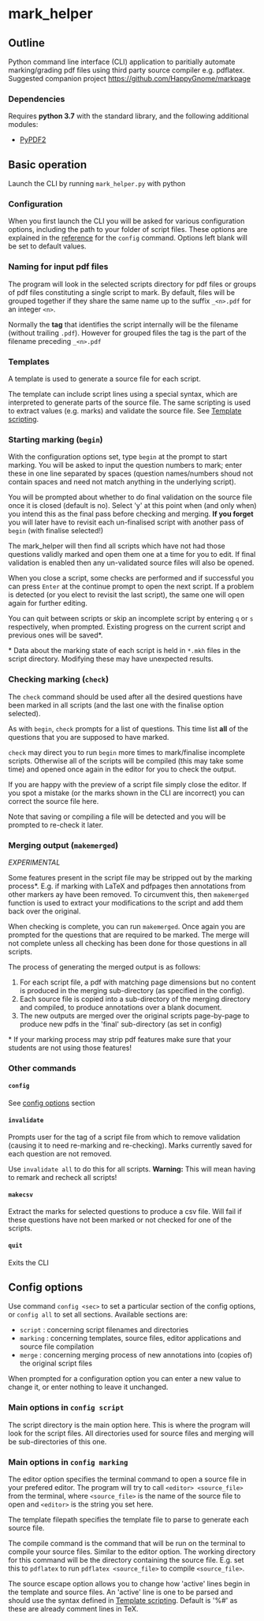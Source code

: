 # mark_helper

## Outline
Python command line interface (CLI) application to paritially automate
marking/grading pdf files using third party source compiler e.g. pdflatex.
Suggested companion project <https://github.com/HappyGnome/markpage>

### Dependencies
 Requires **python 3.7** with the standard library, and the following additional modules:
* [PyPDF2](https://pypi.org/project/PyPDF2/)

## Basic operation
Launch the CLI by running `mark_helper.py` with python

### Configuration
When you first launch the CLI you will be asked for various configuration options, including the path to your folder of script files. These options are explained in the [reference](#config_ref) for the `config` command. Options left blank will be set to default values.

### Naming for input pdf files
The program will look in the selected scripts directory for pdf files or groups of pdf files constituting a single script to mark. By default, files will be grouped together if they share the same name up to the suffix `_<n>.pdf` for an integer `<n>`.

Normally the **tag** that identifies the script internally will be the filename (without trailing `.pdf`). However for grouped files the tag is the part of the filename preceding `_<n>.pdf`

### Templates
A template is used to generate a source file for each script.

The template can include script lines using a special syntax, which are interpreted to generate parts of the source file. The same scripting is used to extract values (e.g. marks) and validate the source file. See [Template scripting](Template_scripting.md).

### Starting marking (`begin`)
With the configuration options set, type `begin` at the prompt to start marking. You will be asked to input the question numbers to mark; enter these in one line separated by spaces (question names/numbers shoud not contain spaces and need not match anything in the underlying script).

You will be prompted about whether to do final validation on the source file once it is closed (default is no). Select 'y' at this point when (and only when) you intend this as the final pass before checking and merging. **If you forget** you will later have to revisit each un-finalised script with another pass of `begin` (with finalise selected!)

The mark_helper will then find all scripts which have not had those questions validly marked and open them one at a time for you to edit. If final validation is enabled then any un-validated source files will also be opened.

When you close a script, some checks are performed and if successful you can press `Enter` at the continue prompt to open the next script. If a problem is detected (or you elect to revisit the last script), the same one will open again for further editing.

You can quit between scripts or skip an incomplete script by entering `q` or `s` respectively, when prompted. Existing progress on the current script and previous ones will be saved*.

\* Data about the marking state of each script is held in `*.mkh` files in the script directory. Modifying these may have unexpected results.

### Checking marking (`check`)
The `check` command should be used after all the desired questions have been marked in all scripts (and the last one with the finalise option selected).

As with `begin`, `check` prompts for a list of questions. This time list **all** of the questions that you are supposed to have marked.

`check` may direct you to run `begin` more times to mark/finalise incomplete scripts. Otherwise all of the scripts will be compiled (this may take some time) and opened once again in the editor for you to check the output.

If you are happy with the preview of a script file simply close the editor. If you spot a mistake (or the marks shown in the CLI are incorrect) you can correct the source file here.

Note that saving or compiling a file will be detected and you will be prompted to re-check it later.

### Merging output (`makemerged`)
*EXPERIMENTAL*

Some features present in the script file may be stripped out by the marking process\*. E.g. if marking with LaTeX and pdfpages then annotations from other markers ay have been removed. To circumvent this, then `makemerged` function is used to extract your modifications to the script and add them back over the original.

When checking is complete, you can run `makemerged`. Once again you are prompted for the questions that are required to be marked. The merge will not complete unless all checking has been done for those questions in all scripts.

The process of generating the merged output is as follows:
1. For each script file, a pdf with matching page dimensions but no content is produced in the merging sub-directory (as specified in the config).
2. Each source file is copied into a sub-directory of the merging directory and compiled, to produce annotations over a blank document.
3. The new outputs are merged over the original scripts page-by-page to produce new pdfs in the 'final' sub-directory (as set in config)

\* If your marking process may strip pdf features make sure that your students are not using those features!
### Other commands
#### `config`
See [config options](#config_ref) section

#### `invalidate`
Prompts user for the tag of a script file from which to remove validation (causing it to need re-marking and re-checking). Marks currently saved for each question are not removed.

Use `invalidate all` to do this for all scripts. **Warning:** This will mean having to remark and recheck all scripts!

#### `makecsv`
Extract the marks for selected questions to produce a csv file. Will fail if these questions have not been marked or not checked for one of the scripts.

#### `quit`
Exits the CLI

## Config options <a name="config_ref"></a>
Use command `config <sec>` to set a particular section of the config options, or `config all` to set all sections. Available sections are:
+ `script` : concerning script filenames and directories
+ `marking` : concerning templates, source files, editor applications and source file compilation
+ `merge` : concerning merging process of new annotations into (copies of) the original script files

When prompted for a configuration option you can enter a new value to change it, or enter nothing to leave it unchanged.

### Main options in `config script`
The script directory is the main option here. This is where the program will look for the script files. All directories used for source files and merging will be sub-directories of this one.

### Main options in `config marking`
The editor option specifies the terminal command to open a source file in your prefered editor. The program will try to call `<editor> <source_file>` from the terminal, where `<source_file>` is the name of the source file to open and `<editor>` is the string you set here.

The template filepath specifies the template file to parse to generate each source file.

The compile command is the command that will be run on the terminal to compile your source files. Similar to the editor option. The working directory for this command will be the directory containing the source file. E.g. set this to `pdflatex` to run `pdflatex <source_file>` to compile `<source_file>`.

The source escape option allows you to change how 'active' lines begin in the template and source files.
An 'active' line is one to be parsed and should use the syntax defined in [Template scripting](Template_scripting.md). Default is '%#' as these are already comment lines in TeX.
